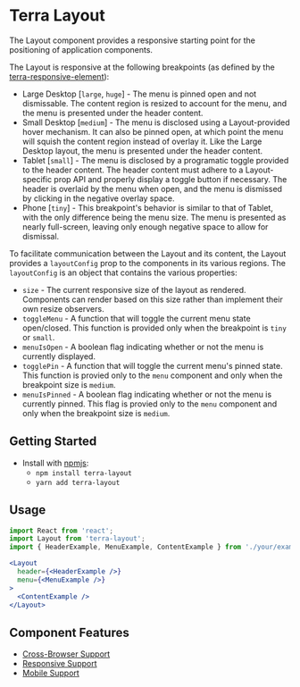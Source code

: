 # Terra Layout

The Layout component provides a responsive starting point for the positioning of application components.

The Layout is responsive at the following breakpoints (as defined by the [terra-responsive-element](https://github.com/cerner/terra-core/blob/master/packages/terra-responsive-element/src/breakpoints.scss)):
* Large Desktop [`large`, `huge`] - The menu is pinned open and not dismissable. The content region is resized to account for the menu, and the menu is presented under the header content.
* Small Desktop [`medium`] - The menu is disclosed using a Layout-provided hover mechanism. It can also be pinned open, at which point the menu will squish the content region instead of overlay it. Like the Large Desktop layout, the menu is presented under the header content.
* Tablet [`small`] - The menu is disclosed by a programatic toggle provided to the header content. The header content must adhere to a Layout-specific prop API and properly display a toggle button if necessary. The header is overlaid by the menu when open, and the menu is dismissed by clicking in the negative overlay space.
* Phone [`tiny`] - This breakpoint's behavior is similar to that of Tablet, with the only difference being the menu size. The menu is presented as nearly full-screen, leaving only enough negative space to allow for dismissal.

To facilitate communication between the Layout and its content, the Layout provides a `layoutConfig` prop to the components in its various regions. The `layoutConfig` is an object that contains the various properties:
* `size` - The current responsive size of the layout as rendered. Components can render based on this size rather than implement their own resize observers.
* `toggleMenu` - A function that will toggle the current menu state open/closed. This function is provided only when the breakpoint is `tiny` or `small`.
* `menuIsOpen` - A boolean flag indicating whether or not the menu is currently displayed.
* `togglePin` - A function that will toggle the current menu's pinned state. This function is provied only to the `menu` component and only when the breakpoint size is `medium`.
* `menuIsPinned` - A boolean flag indicating whether or not the menu is currently pinned. This flag is provied only to the `menu` component and only when the breakpoint size is `medium`.

## Getting Started

- Install with [npmjs](https://www.npmjs.com):
  - `npm install terra-layout`
  - `yarn add terra-layout`

## Usage

```jsx
import React from 'react';
import Layout from 'terra-layout';
import { HeaderExample, MenuExample, ContentExample } from './your/examples';

<Layout
  header={<HeaderExample />}
  menu={<MenuExample />}
>
  <ContentExample />
</Layout>
```

## Component Features
* [Cross-Browser Support](https://github.com/cerner/terra-core/wiki/Component-Features#cross-browser-support)
* [Responsive Support](https://github.com/cerner/terra-core/wiki/Component-Features#responsive-support)
* [Mobile Support](https://github.com/cerner/terra-core/wiki/Component-Features#mobile-support)

